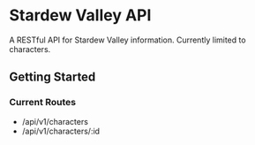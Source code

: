 # Stardew Valley API

A RESTful API for Stardew Valley information. Currently limited to characters.

## Getting Started

### Current Routes

- /api/v1/characters
- /api/v1/characters/:id
